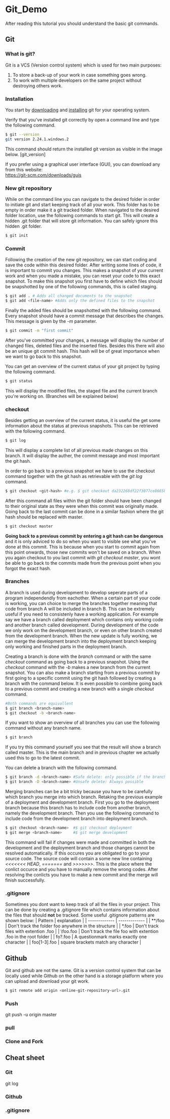 # Git_Demo

After reading this tutorial you should understand the basic git commands. 

## Git
### What is git?
Git is a VCS (Version control system) which is used for two main purposes:
1. To store a back-up of your work in case something goes wrong.
2. To work with multiple developers on the same project without destroying others work.

### Installation
You start by [downloading](https://git-scm.com/downloads) and [installing](https://git-scm.com/book/en/v2/Getting-Started-Installing-Git) git for your operating system.

Verify that you've installed git correctly by open a command line and type the following command.
```bash
$ git --version
git version 2.24.1.windows.2
```

This command should return the installed git version as visible in the image below.
[git_version]

If you prefer using a graphical user interface (GUI), you can download any from this website:  
https://git-scm.com/downloads/guis

### New git repository
While on the command line you can navigate to the desired folder in order to initiate git and start keeping track of all your work. This folder has to be empty in order make it a git tracked folder. When navigated to the desired folder location, use the following commands to start git. This will create a hidden .git folder that will store git information. You can safely ignore this hidden .git folder.
```bash
$ git init
```

### Commit
Following the creation of the new git repository, we can start coding and save the code within this desired folder. After writing some lines of code, it is important to commit you changes. This makes a snapshot of your current work and when you made a mistake, you can reset your code to this exact snapshot. To make this snapshot you first have to define which files should be snapshotted by one of the following commands, this is called staging.
```bash
$ git add . # Adds all changed documents to the snapshot
$ git add <file-name> #Adds only the defined files to the snapshot
```
Finally the added files should be snapshotted with the following command. Every snapshot should have a commit message that describes the changes. This message is given by the  *-m* parameter. 

```bash
$ git commit -m "first commit"
```
After you've committed your changes, a message will display the number of changed files, deleted files and the inserted files. Besides this there will also be an unique git commit hash. This hash will be of great importance when we want to go back to this snapshot.

You can get an overview of the current status of your git project by typing the following command. 
```bash
$ git status
```
This will display the modified files, the staged file and the current branch you're working on. (Branches will be explained below)

### checkout
Besides getting an overview of the current status, it is useful the get some information about the status at previous snapshots. This can be retrieved with the following command. 
```bash
$ git log
```
This will display a complete list of all previous made changes on this branch. It will display the auther, the commit message and most important the git hash. 

In order to go back to a previous snapshot we have to use the checkout command together with the git hash as retrievable with the *git log* command. 
```bash
$ git checkout <git-hash> #e.g. $ git checkout da232268df22f3077ce8665ba16bc6efaf49c41f
```
After this command all files within the git folder should have been changed to their original state as they were when this commit was originally made.  
Going back to the last commit can be done in a similar fashion where the git hash should be replaced with master.
```bash
$ git checkout master
```

**Going back to a previous commit by entering a git hash can be dangerous** and it is only adviced to do so when you want to visible see what you've done at this commit. This is because when you start to commit again from this point onwards, those new commits won't be saved on a branch. When you again checkout to you last commit with *git checkout master*, you wont be able to go back to the commits made from the previous point when you forgot the exact hash.

### Branches
A branch is used during development to develop seperate parts of a program independendly from eachother. When a certain part of your code is working, you can choice to merge the branches together meaning that code from branch A will be included in branch B. This can be extremely useful if you need to consistenly have a working application. For example say we have a branch called deployment which contains only working code and another branch called development. During development of the code we only work on the development branch, or even on other branch created from the development branch. When the new update is fully working, we can merge the development branch into the deployment branch keeping only working and finished parts in the deployment branch. 

Creating a branch is done with the *branch* command or with the same *checkout* command as going back to a previous snapshot. Using the *checkout* command with the *-b* makes a new branch from the current snapshot. You can also make a branch starting from a previous commit by first going to a specific commit using the git hash followed by creating a branch with the command below. It is even possible to combine going back to a previous commit and creating a new branch with a single *checkout* command.
```bash
#Both commands are equivallent
$ git branch <branch-name>
$ git checkout -b <branch-name>
```

If you want to show an overview of all branches you can use the following command without any branch name. 
```bash
$ git branch
```
If you try this command yourself you see that the result will show a branch called master. This is the main branch and in previous chapter we actually used this to go to the latest commit.  

You can delete a branch with the following command.
```bash
$ git branch -d <branch-name> #Safe delete: only possible if the branch is fully merged
$ git branch -D <branch-name> #Unsafe delete: Always possible
```

Merging branches can be a bit tricky because you have to be carefully which branch you merge into which branch. Retaking the previous example of a deployment and development branch. First you go to the deployment branch because this branch has to include code from another branch, namely the development branch. Then you use the following command to include code from the development branch into deployment branch.

```bash
$ git checkout <branch-name>  #$ git checkout deployment
$ git merge <branch-name>     #$ git merge development
```
This command will fail if changes were made and committed in both the development and the deployment branch and those changes cannot be resolved automatically. If this occures you are obligated to go to your source code. The source code will contain a some new line containing *<<<<<<< HEAD*, *=======* and *>>>>>>>*. This is the place where the conlict occurce and you have to manually remove the wrong codes. After resolving the conlicts you have to make a new commit and the merge will finish successfully. 


### .gitignore
Sometimes you dont want to keep track of all the files in your project. This can be done by creating a .gitignore file which contains information about the files that should **not** be tracked. 
Some useful .gitignore patterns are shown below:
| Pattern  | explanation |
| ------------- | ------------- |
| \*\*/foo   | Don't track the folder foo anywhere in the structure |
| \*.foo  | Don't track files with extention .foo |
| \foo.foo  | Don't track the file foo with extention .foo in the root folder |
| fo?.foo  | A questionmark marks exactly one character |
| foo[1-3].foo  | square brackets match any character |

## Github
Git and github are not the same. 
Git is a version control system that can be locally used while Github on the other hand is a storage platform where you can upload and download your git work.


```bash
$ git remote add origin <online-git-repository-url>.git
```

### Push
git push -u origin master

### pull

### Clone and Fork 

## Cheat sheet
### Git
git log
### Github
### .gitignore


